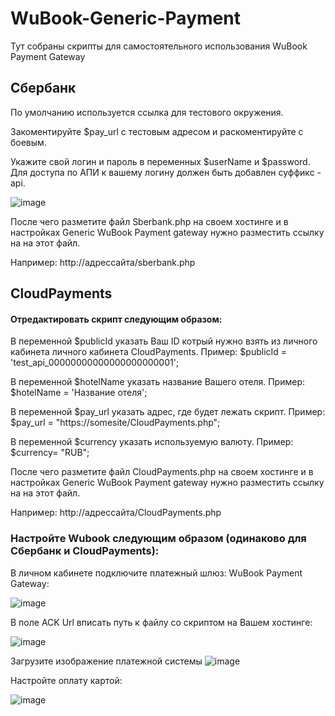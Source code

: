 # WuBook-Generic-Payment
Тут собраны скрипты для самостоятельного использования WuBook Payment Gateway

## Сбербанк

По умолчанию используется ссылка для тестового окружения.

Закоментируйте $pay_url с тестовым адресом и раскоментируйте с боевым.

Укажите свой логин и пароль в переменных $userName и $password. Для доступа по АПИ к вашему логину должен быть добавлен суффикс -api.

![image](https://user-images.githubusercontent.com/47315993/113978159-45beca00-984c-11eb-932a-cb810688a0ca.png)

После чего разметите файл Sberbank.php на своем хостинге и в настройках Generic WuBook Payment gateway нужно разместить ссылку на на этот файл.

Например: http://адрессайта/sberbank.php


## CloudPayments
#### Отредактировать скрипт следующим образом: 

В переменной $publicId указать Ваш ID котрый нужно взять из личного кабинета личного кабинета CloudPayments. Пример: $publicId = 'test_api_00000000000000000000001';

В переменной $hotelName указать название Вашего отеля. Пример: $hotelName = 'Название отеля';

В переменной $pay_url указать адрес, где будет лежать скрипт. Пример: $pay_url = "https://somesite/CloudPayments.php";

В переменной  $currency указать используемую валюту. Пример: $currency= "RUB";

После чего разметите файл CloudPayments.php на своем хостинге и в настройках Generic WuBook Payment gateway нужно разместить ссылку на на этот файл.

Например: http://адрессайта/CloudPayments.php


### Настройтe Wubook следующим образом (одинаково для Сбербанк и CloudPayments):

В личном кабинете подключите платежный шлюз: WuBook Payment Gateway:

![image](https://user-images.githubusercontent.com/47315993/113978386-8fa7b000-984c-11eb-9df2-3482edea2c2b.png)

В поле ACK Url вписать путь к файлу со скриптом на Вашем хостинге:

![image](https://user-images.githubusercontent.com/47315993/113978418-99311800-984c-11eb-9c79-6c6e7ecf3ab7.png)

Загрузите изображение платежной системы 
![image](https://user-images.githubusercontent.com/51836809/123103654-e598f680-d43e-11eb-9071-2460f9284ad7.png)

Настройте оплату картой:

![image](https://user-images.githubusercontent.com/47315993/113978457-a4844380-984c-11eb-97de-555fb1ec68a6.png)

